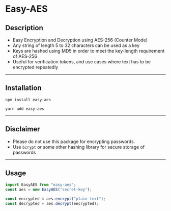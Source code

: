 # Easy-AES

## Description

- Easy Encryption and Decryption using AES-256 (Counter Mode)
- Any string of length 5 to 32 characters can be used as a key
- Keys are hashed using MD5 in order to meet the key-length requirement of AES-256
- Useful for verification tokens, and use cases where text has to be encrypted repeatedly

---

## Installation

`npm install easy-aes`

`yarn add easy-aes`

---

## Disclaimer

- Please do not use this package for encrypting passwords.
- Use `bcrypt` or some other hashing library for secure storage of passwords

---

## Usage

```js
import EasyAES from "easy-aes";
const aes = new EasyAES("secret-key");

const encrypted = aes.encrypt("plain-text");
const decrypted = aes.decrypt(encrypted);
```
